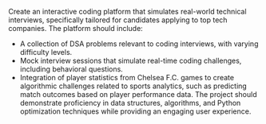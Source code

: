 Create an interactive coding platform that simulates real-world technical interviews, specifically tailored for candidates applying to top tech companies. The platform should include:
- A collection of DSA problems relevant to coding interviews, with varying difficulty levels.
- Mock interview sessions that simulate real-time coding challenges, including behavioral questions.
- Integration of player statistics from Chelsea F.C. games to create algorithmic challenges related to sports analytics, such as predicting match outcomes based on player performance data.
The project should demonstrate proficiency in data structures, algorithms, and Python optimization techniques while providing an engaging user experience.
